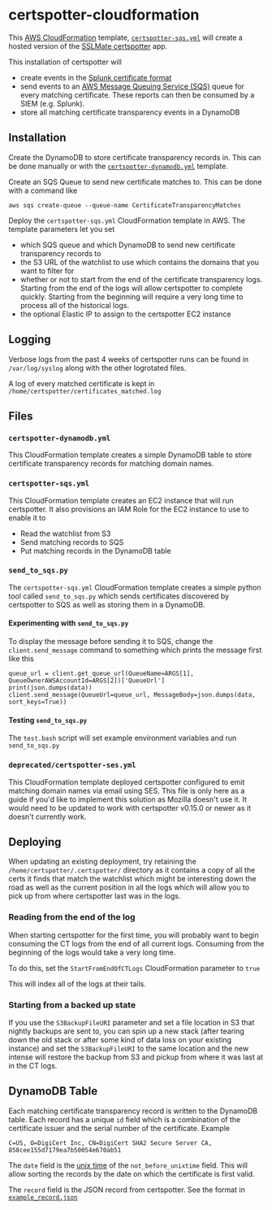 # certspotter-cloudformation

This [AWS CloudFormation](https://aws.amazon.com/cloudformation/) template,
[`certspotter-sqs.yml`](certspotter-sqs.yml) will create a hosted version of the 
[SSLMate certspotter](https://github.com/SSLMate/certspotter) app.

This installation of certspotter will
* create events in the [Splunk certificate format](https://docs.splunk.com/Documentation/CIM/4.20.2/User/Certificates)
* send events to an [AWS Message Queuing Service (SQS)](https://aws.amazon.com/sqs/)
  queue for every matching certificate. These reports can then be consumed by a SIEM (e.g. Splunk).
* store all matching certificate transparency events in a DynamoDB

## Installation

Create the DynamoDB to store certificate transparency records in. This can be
done manually or with the [`certspotter-dynamodb.yml`](certspotter-dynamodb.yml)
template.

Create an SQS Queue to send new certificate matches to. This can be done with a command like

```shell
aws sqs create-queue --queue-name CertificateTransparencyMatches
```

Deploy the `certspotter-sqs.yml` CloudFormation template in AWS. The template
parameters let you set
* which SQS queue and which DynamoDB to send new certificate transparency 
  records to
* the S3 URL of the watchlist to use which contains the domains that you want to
  filter for
* whether or not to start from the end of the certificate transparency logs.
  Starting from the end of the logs will allow certspotter to complete quickly.
  Starting from the beginning will require a very long time to process all of
  the historical logs.
* the optional Elastic IP to assign to the certspotter EC2 instance

## Logging

Verbose logs from the past 4 weeks of certspotter runs can be found in
`/var/log/syslog` along with the other logrotated files.

A log of every matched certificate is kept in `/home/certspotter/certificates_matched.log`

## Files

### `certspotter-dynamodb.yml`

This CloudFormation template creates a simple DynamoDB table to store certificate
transparency records for matching domain names.

### `certspotter-sqs.yml`

This CloudFormation template creates an EC2 instance that will run certspotter.
It also provisions an IAM Role for the EC2 instance to use to enable it to
* Read the watchlist from S3
* Send matching records to SQS
* Put matching records in the DynamoDB table

### `send_to_sqs.py`

The `certspotter-sqs.yml` CloudFormation template creates a simple python tool 
called `send_to_sqs.py` which sends certificates discovered by certspotter to 
SQS as well as storing them in a DynamoDB.

#### Experimenting with `send_to_sqs.py`

To display the message before sending it to SQS, change the
`client.send_message` command to something which prints the message first like this

    queue_url = client.get_queue_url(QueueName=ARGS[1], QueueOwnerAWSAccountId=ARGS[2])['QueueUrl']
    print(json.dumps(data))
    client.send_message(QueueUrl=queue_url, MessageBody=json.dumps(data, sort_keys=True))

#### Testing `send_to_sqs.py`

The `test.bash` script will set example environment variables and run 
`send_to_sqs.py`

### `deprecated/certspotter-ses.yml`

This CloudFormation template deployed certspotter configured to emit matching
domain names via email using SES. This file is only here as a guide if you'd like
to implement this solution as Mozilla doesn't use it. It would need to be updated
to work with certspotter v0.15.0 or newer as it doesn't currently work.

## Deploying

When updating an existing deployment, try retaining the `/home/certspotter/.certspotter/`
directory as it contains a copy of all the certs it finds that match the watchlist
which might be interesting down the road as well as the current position in all
the logs which will allow you to pick up from where certspotter last was in the 
logs.

### Reading from the end of the log

When starting certspotter for the first time, you will probably want to begin
consuming the CT logs from the end of all current logs. Consuming from the
beginning of the logs would take a very long time.

To do this, set the `StartFromEndOfCTLogs` CloudFormation parameter to `true`

This will index all of the logs at their tails.

### Starting from a backed up state

If you use the `S3BackupFileURI` parameter and set a file location in S3 that nightly
backups are sent to, you can spin up a new stack (after tearing down the old stack or
after some kind of data loss on your existing instance) and set the `S3BackupFileURI`
to the same location and the new intense will restore the backup from S3 and pickup
from where it was last at in the CT logs.

## DynamoDB Table

Each matching certificate transparency record is written to the DynamoDB table.
Each record has a unique `id` field which is a combination of the certificate 
issuer and the serial number of the certificate. Example

    C=US, O=DigiCert Inc, CN=DigiCert SHA2 Secure Server CA, 858cee155d7179ea7b50054e670ab51

The `date` field is the [unix time](https://en.wikipedia.org/wiki/Unix_time) of
the `not_before_unixtime` field. This will allow sorting the records by the date
on which the certificate is first valid.

The `record` field is the JSON record from certspotter. See the format in 
[`example_record.json`](example_record.json)